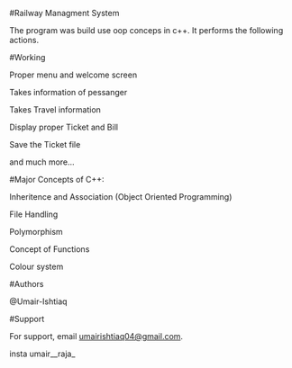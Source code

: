 #Railway Managment System

The program was build use oop conceps in c++. It performs the following actions.

#Working

Proper menu and welcome screen

Takes information of pessanger

Takes Travel information

Display proper Ticket and Bill

Save the Ticket file

and much more...

#Major Concepts of C++:

Inheritence and Association (Object Oriented Programming)

File Handling

Polymorphism

Concept of Functions

Colour system

#Authors

@Umair-Ishtiaq

#Support

For support, email umairishtiaq04@gmail.com.

insta umair__raja_
